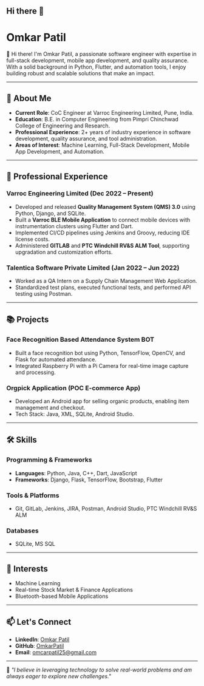 ## Hi there 👋

# Omkar Patil

👋 Hi there! I'm Omkar Patil, a passionate software engineer with expertise in full-stack development, mobile app development, and quality assurance. With a solid background in Python, Flutter, and automation tools, I enjoy building robust and scalable solutions that make an impact.

---

## 🌟 About Me
- **Current Role**: CoC Engineer at Varroc Engineering Limited, Pune, India.
- **Education**: B.E. in Computer Engineering from Pimpri Chinchwad College of Engineering and Research.
- **Professional Experience**: 2+ years of industry experience in software development, quality assurance, and tool administration.
- **Areas of Interest**: Machine Learning, Full-Stack Development, Mobile App Development, and Automation.

---

## 💼 Professional Experience

### Varroc Engineering Limited (Dec 2022 – Present)
- Developed and released **Quality Management System (QMS) 3.0** using Python, Django, and SQLite.
- Built a **Varroc BLE Mobile Application** to connect mobile devices with instrumentation clusters using Flutter and Dart.
- Implemented CI/CD pipelines using Jenkins and Groovy, reducing IDE license costs.
- Administered **GITLAB** and **PTC Windchill RV&S ALM Tool**, supporting upgradation and customization efforts.

### Talentica Software Private Limited (Jan 2022 – Jun 2022)
- Worked as a QA Intern on a Supply Chain Management Web Application.
- Standardized test plans, executed functional tests, and performed API testing using Postman.

---

## 📚 Projects

### Face Recognition Based Attendance System BOT
- Built a face recognition bot using Python, TensorFlow, OpenCV, and Flask for automated attendance.
- Integrated Raspberry Pi with a Pi Camera for real-time image capture and processing.

### Orgpick Application (POC E-commerce App)
- Developed an Android app for selling organic products, enabling item management and checkout.
- Tech Stack: Java, XML, SQLite, Android Studio.

---

## 🛠️ Skills

### Programming & Frameworks
- **Languages**: Python, Java, C++, Dart, JavaScript
- **Frameworks**: Django, Flask, TensorFlow, Bootstrap, Flutter

### Tools & Platforms
- Git, GitLab, Jenkins, JIRA, Postman, Android Studio, PTC Windchill RV&S ALM

### Databases
- SQLite, MS SQL

---

## 🌱 Interests
- Machine Learning
- Real-time Stock Market & Finance Applications
- Bluetooth-based Mobile Applications

---

## 📫 Let's Connect
- **LinkedIn**: [Omkar Patil](www.linkedin.com/in/omkar-vijay-patil)
- **GitHub**: [OmkarPatil](https://github.com/omkaar-patil25)
- **Email**: omcarpatil25@gmail.com

---

🌟 *"I believe in leveraging technology to solve real-world problems and am always eager to explore new challenges."*
